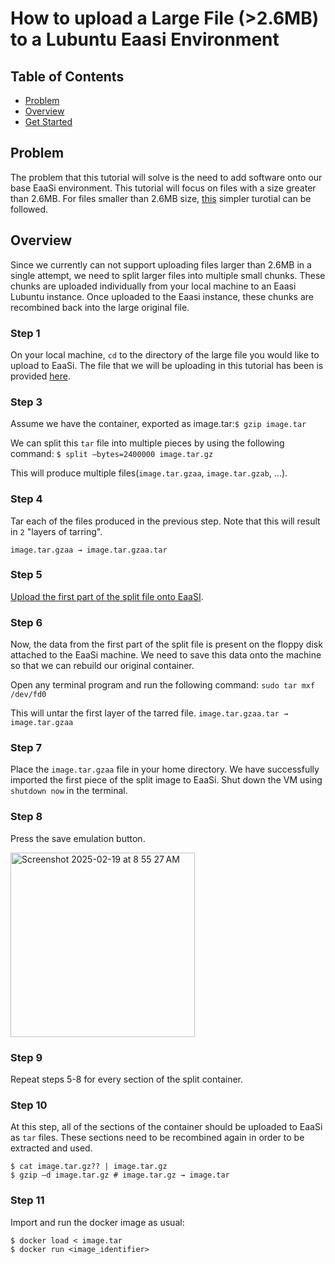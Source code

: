 # How to upload a Large File (>2.6MB) to a Lubuntu Eaasi Environment

## Table of Contents
- [Problem](#problem)
- [Overview](#overview)
- [Get Started](#step-1)

## Problem
The problem that this tutorial will solve is the need to add software onto our base EaaSi environment. This tutorial will focus on files with a size greater than 2.6MB. For files smaller than 2.6MB size, [this](./uploading-small-files.md)  simpler turotial can be followed. 

## Overview
Since we currently can not support uploading files larger than 2.6MB in a single attempt, we need to split larger files into multiple small chunks. These chunks are uploaded individually from your local machine to an Eaasi Lubuntu instance. Once uploaded to the Eaasi instance, these chunks are recombined back into the large original file. 

### Step 1
On your local machine, `cd` to the directory of the large file you would like to upload to EaaSi. The file that we will be uploading in this tutorial has been is provided [here](../mpi-container/image.tar.gz).


### Step 3

Assume we have the container, exported as image.tar:​
`$ gzip image.tar​`

We can split this `tar` file into multiple pieces by using the following command: 
`$ split –bytes=2400000 image.tar.gz​`

This will produce multiple files(`image.tar.gzaa`, `image.tar.gzab`, ...). 

### Step 4
Tar each of the files produced in the previous step. Note that this will result in `2` "layers of tarring". 

`image.tar.gzaa → image.tar.gzaa.tar​​`

### Step 5
[Upload the first part of the split file onto EaaSI](./INDIVIDUAL_FILE.md).

### Step 6
Now, the data from the first part of the split file is present on the floppy disk attached to the EaaSi machine. We need to save this data onto the machine so that we can rebuild our original container. 

Open any terminal program and run the following command: 
`sudo tar mxf /dev/fd0​​`

This will untar the first layer of the tarred file. 
`image.tar.gzaa.tar → image.tar.gzaa​​`

### Step 7
Place the `image.tar.gzaa​​` file in your home directory. We have successfully imported the first piece of the split image to EaaSi. Shut down the VM using `shutdown now` in the terminal. 

### Step 8
Press the save emulation button. 

<img width="295" alt="Screenshot 2025-02-19 at 8 55 27 AM" src="https://github.com/user-attachments/assets/f65a0979-366f-49c7-bef2-343b978c6d9f" />

### Step 9
Repeat steps 5-8 for every section of the split container. 

### Step 10
At this step, all of the sections of the container should be uploaded to EaaSi as `tar` files. These sections need to be recombined again in order to be extracted and used. 

```
$ cat image.tar.gz?? | image.tar.gz​
$ gzip –d image.tar.gz # image.tar.gz → image.tar​
```

### Step 11
Import and run the docker image as usual:

```
$ docker load < image.tar​
$ docker run <image_identifier>​
```

